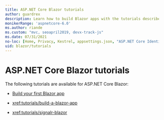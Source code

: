 ```yaml
---
title: ASP.NET Core Blazor tutorials
author: guardrex
description: Learn how to build Blazor apps with the tutorials described by this article.
monikerRange: 'aspnetcore-6.0'
ms.author: riande
ms.custom: "mvc, seoapril2019, devx-track-js"
ms.date: 07/31/2021
no-loc: [Home, Privacy, Kestrel, appsettings.json, "ASP.NET Core Identity", cookie, Cookie, Blazor, "Blazor Server", "Blazor WebAssembly", "Identity", "Let's Encrypt", Razor, SignalR]
uid: blazor/tutorials
---
```

# ASP.NET Core Blazor tutorials

The following tutorials are available for ASP.NET Core Blazor:

* [Build your first Blazor app](https://dotnet.microsoft.com/learn/aspnet/blazor-tutorial/intro)

* <xref:tutorials/build-a-blazor-app>

* <xref:tutorials/signalr-blazor>
